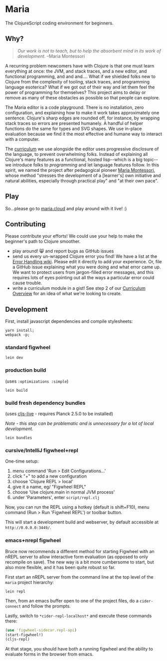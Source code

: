 # Maria

The ClojureScript coding environment for beginners.


## Why?

>*Our work is not to teach, but to help the absorbent mind in its work of development.* –Maria Montessori

A recurring problem newcomers have with Clojure is that one must learn everything at once: the JVM, and stack traces, and a new editor, and functional programming, and and and.... What if we shielded folks new to Clojure from the complexity of tooling, stack traces, and programming language esoterica? What if we got out of their way and let them feel the power of programming for themselves? This project aims to delay or remove as many of these obstacles as possible so that people can explore.

The Maria editor is a code playground. There is no installation, zero configuration, and explaining how to make it work takes approximately one sentence. Clojure's sharp edges are rounded off, for instance, by wrapping stack traces so errors are presented humanely. A handful of helper functions do the same for types and SVG shapes. We use in-place evaluation because we find it the most effective and humane way to interact with a computer.

The [curriculum](https://github.com/mhuebert/maria/blob/master/doc/pedagogy.md) we use alongside the editor uses progressive disclosure of the language, to prevent overwhelming folks. Instead of explaining all Clojure's many features as a functional, hosted lisp--which is a big topic--we introduce folks to _programming_ and let language features follow. In this spirit, we named the project after pedagogical pioneer [Maria Montessori](https://www.wikiwand.com/en/Maria_Montessori), whose method "stresses the development of a [learner's] own initiative and natural abilities, especially through practical play" and "at their own pace".


## Play

So...please go to [maria.cloud](https://maria.cloud) and play around with it live! :)


## Contributing

Please contribute your efforts! We could use your help to make the beginner's path to Clojure smoother.

 - play around! 😸 and report bugs as GitHub issues
 - send us every un-wrapped Clojure error you find! We have a list at the [Error Handling wiki](https://github.com/mhuebert/maria/wiki/Error-Handling). Please edit it directly to add your experience. Or, file a GitHub issue explaining what you were doing and what error came up. We want to protect users from jargon-filled error messages, and this requires lots of eyes pointing out all the ways a particular error could cause trouble.
 - write a curriculum module in a gist! See step 2 of our [Curriculum Overview](https://github.com/mhuebert/maria/blob/master/doc/pedagogy.md#curriculum-overview) for an idea of what we're looking to create.


## Development

First, install javascript dependencies and compile stylesheets:

```
yarn install;
webpack -p;
```

### standard figwheel

```shell
lein dev
```

### production build

(uses `:optimizations :simple`)

```shell
lein build
```

### build fresh dependency bundles

(uses [cljs-live](/braintripping/cljs-live)  - requires Planck 2.5.0 to be installed)

_Note - this step can be problematic and is unnecessary for a lot of local development._

```shell
lein bundles
```

### cursive/IntelliJ figwheel+repl

One-time setup:

1. menu command 'Run > Edit Configurations...'
2. click "+" to add a new configuration
3. choose 'Clojure REPL > local'
5. give it a name, eg/ "Figwheel REPL"
5. choose 'Use clojure.main in normal JVM process'
6. under 'Parameters', enter `script/repl.clj`

Now, you can run the REPL using a hotkey (default is shift+F10), menu command (Run > Run 'Figwheel REPL') or toolbar button.

This will start a development build and webserver, by default accessible at `http://0.0.0.0:3449/`.

### emacs+nrepl figwheel

Bruce now recommends a different method for starting Figwheel with an
nREPL server to allow interactive form evaluation (as opposed to only
recompile on save). The new way is a bit more cumbersome to start, but
also more flexible, and it has been quite robust so far.

First start an nREPL server from the command line at the top level of
the `maria` project hierarchy:

``` shell
lein repl
```

Then, from an emacs buffer open to one of the project files, do a
`cider-connect` and follow the prompts.

Lastly, switch to `*cider-repl-localhost*` and execute these commands
there:

``` clojure
(use 'figwheel-sidecar.repl-api)
(start-figwheel!)
(cljs-repl)
```

At that stage, you should have both a running figwheel and the ability
to evaluate forms in the browser from emacs.
